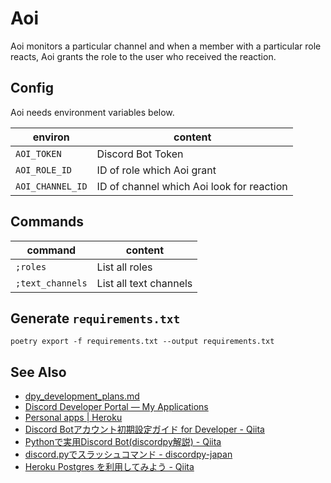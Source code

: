 # Aoi
Aoi monitors a particular channel and when a member with a particular role reacts, Aoi grants the role to the user who received the reaction.

## Config
Aoi needs environment variables below.

|     environ      |                  content                  |
| ---------------- | ----------------------------------------- |
| `AOI_TOKEN`      | Discord Bot Token                         |
| `AOI_ROLE_ID`    | ID of role which Aoi grant                |
| `AOI_CHANNEL_ID` | ID of channel which Aoi look for reaction |

## Commands

|     command      |        content         |
| ---------------- | ---------------------- |
| `;roles`         | List all roles         |
| `;text_channels` | List all text channels |


## Generate `requirements.txt`
```
poetry export -f requirements.txt --output requirements.txt
```

## See Also
- [dpy\_development\_plans\.md](https://gist.github.com/Rapptz/c4324f17a80c94776832430007ad40e6)
- [Discord Developer Portal — My Applications](https://discord.com/developers/applications)
- [Personal apps \| Heroku](https://dashboard.heroku.com/apps)
- [Discord Botアカウント初期設定ガイド for Developer \- Qiita](https://qiita.com/1ntegrale9/items/cb285053f2fa5d0cccdf)
- [Pythonで実用Discord Bot\(discordpy解説\) \- Qiita](https://qiita.com/1ntegrale9/items/9d570ef8175cf178468f)
- [discord\.pyでスラッシュコマンド \- discordpy\-japan](https://scrapbox.io/discordpy-japan/discord.py%E3%81%A7%E3%82%B9%E3%83%A9%E3%83%83%E3%82%B7%E3%83%A5%E3%82%B3%E3%83%9E%E3%83%B3%E3%83%89)
- [Heroku Postgres を利用してみよう \- Qiita](https://qiita.com/shosho/items/5ebabf11efb1f3b604f7)